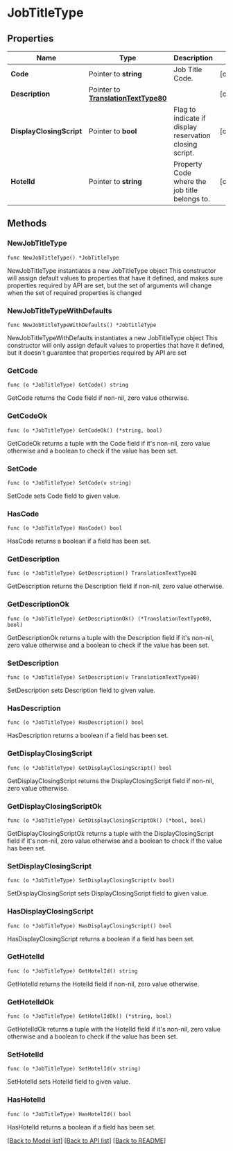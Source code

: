 # JobTitleType

## Properties

Name | Type | Description | Notes
------------ | ------------- | ------------- | -------------
**Code** | Pointer to **string** | Job Title Code. | [optional] 
**Description** | Pointer to [**TranslationTextType80**](TranslationTextType80.md) |  | [optional] 
**DisplayClosingScript** | Pointer to **bool** | Flag to indicate if display reservation closing script. | [optional] 
**HotelId** | Pointer to **string** | Property Code where the job title belongs to. | [optional] 

## Methods

### NewJobTitleType

`func NewJobTitleType() *JobTitleType`

NewJobTitleType instantiates a new JobTitleType object
This constructor will assign default values to properties that have it defined,
and makes sure properties required by API are set, but the set of arguments
will change when the set of required properties is changed

### NewJobTitleTypeWithDefaults

`func NewJobTitleTypeWithDefaults() *JobTitleType`

NewJobTitleTypeWithDefaults instantiates a new JobTitleType object
This constructor will only assign default values to properties that have it defined,
but it doesn't guarantee that properties required by API are set

### GetCode

`func (o *JobTitleType) GetCode() string`

GetCode returns the Code field if non-nil, zero value otherwise.

### GetCodeOk

`func (o *JobTitleType) GetCodeOk() (*string, bool)`

GetCodeOk returns a tuple with the Code field if it's non-nil, zero value otherwise
and a boolean to check if the value has been set.

### SetCode

`func (o *JobTitleType) SetCode(v string)`

SetCode sets Code field to given value.

### HasCode

`func (o *JobTitleType) HasCode() bool`

HasCode returns a boolean if a field has been set.

### GetDescription

`func (o *JobTitleType) GetDescription() TranslationTextType80`

GetDescription returns the Description field if non-nil, zero value otherwise.

### GetDescriptionOk

`func (o *JobTitleType) GetDescriptionOk() (*TranslationTextType80, bool)`

GetDescriptionOk returns a tuple with the Description field if it's non-nil, zero value otherwise
and a boolean to check if the value has been set.

### SetDescription

`func (o *JobTitleType) SetDescription(v TranslationTextType80)`

SetDescription sets Description field to given value.

### HasDescription

`func (o *JobTitleType) HasDescription() bool`

HasDescription returns a boolean if a field has been set.

### GetDisplayClosingScript

`func (o *JobTitleType) GetDisplayClosingScript() bool`

GetDisplayClosingScript returns the DisplayClosingScript field if non-nil, zero value otherwise.

### GetDisplayClosingScriptOk

`func (o *JobTitleType) GetDisplayClosingScriptOk() (*bool, bool)`

GetDisplayClosingScriptOk returns a tuple with the DisplayClosingScript field if it's non-nil, zero value otherwise
and a boolean to check if the value has been set.

### SetDisplayClosingScript

`func (o *JobTitleType) SetDisplayClosingScript(v bool)`

SetDisplayClosingScript sets DisplayClosingScript field to given value.

### HasDisplayClosingScript

`func (o *JobTitleType) HasDisplayClosingScript() bool`

HasDisplayClosingScript returns a boolean if a field has been set.

### GetHotelId

`func (o *JobTitleType) GetHotelId() string`

GetHotelId returns the HotelId field if non-nil, zero value otherwise.

### GetHotelIdOk

`func (o *JobTitleType) GetHotelIdOk() (*string, bool)`

GetHotelIdOk returns a tuple with the HotelId field if it's non-nil, zero value otherwise
and a boolean to check if the value has been set.

### SetHotelId

`func (o *JobTitleType) SetHotelId(v string)`

SetHotelId sets HotelId field to given value.

### HasHotelId

`func (o *JobTitleType) HasHotelId() bool`

HasHotelId returns a boolean if a field has been set.


[[Back to Model list]](../README.md#documentation-for-models) [[Back to API list]](../README.md#documentation-for-api-endpoints) [[Back to README]](../README.md)


